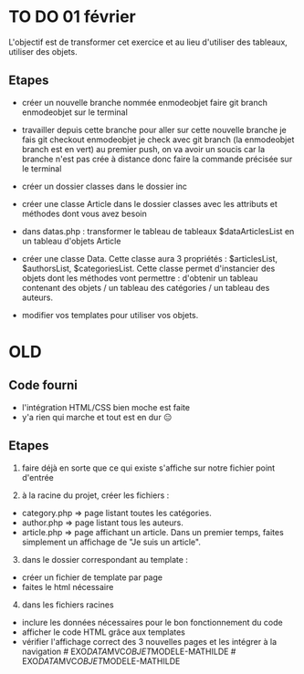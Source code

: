 # TO DO 01 février 

L'objectif est de transformer cet exercice et au lieu d'utiliser des tableaux, utiliser des objets.

## Etapes
- créer un nouvelle branche nommée enmodeobjet
  faire git branch enmodeobjet sur le terminal
  
- travailler depuis cette branche
  pour aller sur cette nouvelle branche je fais git checkout enmodeobjet
  je check avec git branch (la enmodeobjet branch est en vert)
  au premier push, on va avoir un soucis car la branche n'est pas crée à distance donc faire la commande précisée sur le terminal


- créer un dossier classes dans le dossier inc
  

- créer une classe Article dans le dossier classes avec les attributs et méthodes dont vous avez besoin




- dans datas.php : transformer le tableau de tableaux $dataArticlesList en un tableau d'objets Article
- créer une classe Data. Cette classe aura 3 propriétés :    $articlesList,
$authorsList, $categoriesList.
Cette classe permet d'instancier des objets dont les méthodes vont permettre : d'obtenir un tableau contenant des objets / un tableau des catégories / un tableau des auteurs.
- modifier vos templates pour utiliser vos objets.


# OLD

## Code fourni

- l'intégration HTML/CSS bien moche est faite
- y'a rien qui marche et tout est en dur :expressionless:

## Etapes 

1) faire déjà en sorte que ce qui existe s'affiche sur notre fichier point d'entrée

2) à la racine du projet, créer les fichiers :
- category.php => page listant toutes les catégories. 
- author.php => page listant tous les auteurs.
- article.php => page affichant un article. Dans un premier temps, faites simplement un affichage de "Je suis un article".

3) dans le dossier correspondant au template :
- créer un fichier de template par page
- faites le html nécessaire

4) dans les fichiers racines
- inclure les données nécessaires pour le bon fonctionnement du code
- afficher le code HTML grâce aux templates 
- vérifier l'affichage correct des 3 nouvelles pages et les intégrer à la navigation
#   E X O _ D A T A _ M V C _ O B J E T _ M O D E L E - M A T H I L D E 
 
 #   E X O _ D A T A _ M V C _ O B J E T _ M O D E L E - M A T H I L D E 
 
 